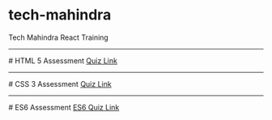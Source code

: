 # tech-mahindra
Tech Mahindra React Training

<hr/>
# HTML 5 Assessment
<a href="https://forms.gle/q3cCqBHCKBCMT9KH8"> Quiz Link </a>


<hr/>
# CSS 3 Assessment
<a href="https://forms.gle/8RD5HkTDCrdPUNdY8"> Quiz Link </a>

<hr/>
# ES6 Assessment
<a href="https://forms.gle/1CnNGW6AfpMG53gR8"> ES6 Quiz Link </a>
